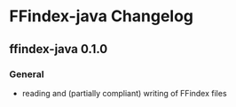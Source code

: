 # FFindex-java Changelog

ffindex-java 0.1.0
-------------
### General
- reading and (partially compliant) writing of FFindex files